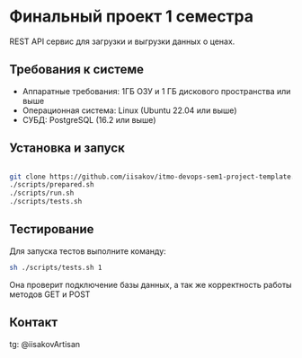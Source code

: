 # Финальный проект 1 семестра

REST API сервис для загрузки и выгрузки данных о ценах.

## Требования к системе

- Аппаратные требования: 1ГБ ОЗУ и 1 ГБ дискового пространства или выше
- Операционная система: Linux (Ubuntu 22.04 или выше)
- СУБД: PostgreSQL (16.2 или выше)

## Установка и запуск

```bash

git clone https://github.com/iisakov/itmo-devops-sem1-project-template.git
./scripts/prepared.sh
./scripts/run.sh
./scripts/tests.sh
```

## Тестирование

Для запуска тестов выполните команду:
```bash
sh ./scripts/tests.sh 1
```
Она проверит подключение базы данных, а так же корректность работы методов GET и POST


## Контакт

tg: @iisakovArtisan
